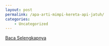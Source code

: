 ```yaml
---
layout: post
permalink: /apa-arti-mimpi-kereta-api-jatuh/
categories:
    - Uncategorized
---
```


[Baca Selengkapnya](/03)